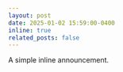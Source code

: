 ```yaml
---
layout: post
date: 2025-01-02 15:59:00-0400
inline: true
related_posts: false
---
```


A simple inline announcement.
